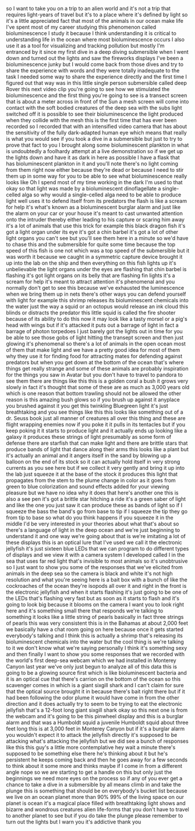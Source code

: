 
so I want to take you on a trip to an
alien world and it&#39;s not a trip that
requires light-years of travel but it&#39;s
to a place where it&#39;s defined by light
so it&#39;s a little appreciated fact that
most of the animals in our ocean make
life I&#39;ve spent most of my career
studying this phenomenon called
bioluminescence I study it because I
think understanding it is critical to
understanding life in the ocean where
most bioluminescence occurs I also use
it as a tool for visualizing and
tracking pollution but mostly I&#39;m
entranced by it since my first dive in a
deep diving submersible when I went down
and turned out the lights and saw the
fireworks displays I&#39;ve been a
bioluminescence junky but I would come
back from those dives and try to share
the experience with words and they were
totally inadequate to the task I needed
some way to share the experience
directly and the first time I figured
out that way was in this little single
person submersible called deep Rover
this next video clip you&#39;re going to see
how we stimulated the bioluminescence
and the first thing you&#39;re going to see
is a transect screen that is about a
meter across in front of the Sun a mesh
screen will come into contact with the
soft bodied creatures of the deep sea
with the subs light switched off it is
possible to see their bioluminescence
the light produced when they collide
with the mesh
this is the first time that has ever
been recorded
so I recorded that with an intensified
video camera that has about the
sensitivity of the fully dark-adapted
human eye which means that really is
what you would see if you took a dive in
a submersible but just to try to prove
that fact to you I brought along some
bioluminescent plankton in what is
undoubtedly a foolhardy attempt at a
live demonstration so if we get up the
lights down and have it as dark in here
as possible I have a flask that has
bioluminescent plankton in it and you&#39;ll
note there&#39;s no light coming from them
right now either because they&#39;re dead or
because I need to stir them up in some
way for you to be able to see what
bioluminescence really looks like Oh
I spend most of my time working in the
dark I&#39;m used to that okay so that light
was made by a bioluminescent
dinoflagellate a single-celled alga so
why would a single-celled alga need to
be able to produce light
well uses it to defend itself from its
predators the flash is like a scream for
help it&#39;s what&#39;s known as a
bioluminescent burglar alarm and just
like the alarm on your car or your house
it&#39;s meant to cast unwanted attention
onto the intruder
thereby either leading to his capture or
scaring him away it&#39;s a lot of animals
that use this trick for example this
black dragon fish it&#39;s got a light organ
under its eye it&#39;s got a chin barbel
it&#39;s got a lot of other light organs you
can&#39;t see but you&#39;ll see them here in a
minute so we&#39;d have to chase this and
the submersible for quite some time
because the top speed of this fish is
one not which was a top speed of the
submersible but it was worth it because
we caught in a symmetric capture device
brought it up into the lab on the ship
and then everything on this fish lights
up it&#39;s unbelievable the light organs
under the eyes are flashing that chin
barbel is flashing it&#39;s got light organs
on its belly that are flashing fin
lights it&#39;s a scream for help it&#39;s meant
to attract attention it&#39;s phenomenal and
you normally don&#39;t get to see this
because we&#39;ve exhausted the luminescence
when we bring them up in nets there&#39;s
other ways you can defend yourself with
light for example this shrimp releases
its bioluminescent chemicals into the
water just the way a squid or an octopus
would release an ink cloud this blinds
or distracts the predator this little
squid is called the fire shooter because
of its ability to do this
now it may look like a tasty morsel or a
pig&#39;s head with wings
but if it&#39;s attacked it puts out a
barrage of light in fact a barrage of
photon torpedoes I just barely got the
lights out in time for you be able to
see those gobs of light hitting the
transept screen and then just glowing
it&#39;s phenomenal so there&#39;s a lot of
animals in the open ocean most of them
that make light and we have a pretty
good idea for most of them why they use
it for finding food for attracting mates
for defending against predators but when
you get down at the bottom of the ocean
that&#39;s where things get really strange
and some of these animals are probably
inspiration for the things you saw in
Avatar
but you don&#39;t have to travel to pandora
to see them there are things like this
this is a golden coral a bush it grows
very slowly in fact it&#39;s thought that
some of these are as much as 3,000 years
old which is one reason that bottom
trawling should not be allowed the other
reason is this amazing bush glows so if
you brush up against it anyplace you
brushed against it you get this
twinkling Bluegreen light it&#39;s just
breathtaking
and you see things like this this looks
like something out of a dr. Seuss book
just all manner of creatures all over
this thing and these are flight wrapping
enemies now if you poke it it pulls in
its tentacles but if you keep poking it
it starts to produce light and it
actually ends up looking like a galaxy
it produces these strings of light
presumably as some form of defense
there are starfish that can make light
and there are brittle stars that produce
bands of light that dance along their
arms this looks like a plant but it&#39;s
actually an animal and it angers itself
in the sand by blowing up a balloon on
the end of its stock so it can actually
hold itself in very strong currents as
you see here but if we collect it very
gently and
bring it up into the lab just squeeze it
at the base of the stock it produces
this light that propagates from the stem
to the plume change in color as it goes
from green to blue colorization and
sound effects added for your viewing
pleasure but we have no idea why it does
that
here&#39;s another one this is also a see
pen it&#39;s got a brittle star hitching a
ride it&#39;s a green saber of light and
like the one you just saw it can produce
these as bands of light so if I squeeze
the bass the band&#39;s go from base to tip
if I squeeze the tip they go from tip to
base so what do you think happens if you
squeeze it in the middle I&#39;d be very
interested in your theories about what
that&#39;s about so there&#39;s a language of
light in the deep ocean and we&#39;re just
beginning to understand it and one way
we&#39;re going about that is we&#39;re
imitating a lot of these displays this
is an optical lure that I&#39;ve used we
call it the electronic jellyfish it&#39;s
just sixteen blue LEDs that we can
program to do different types of
displays and we view it with a camera
system I developed called I in the sea
that uses far red light that&#39;s invisible
to most animals so it&#39;s unobtrusive so I
just want to show you some of the
responses that we&#39;ve elicited from
animals in the deep sea so the camera is
black and white it&#39;s not high resolution
and what you&#39;re seeing here is a bait
box with a bunch of like the cockroaches
of the ocean they&#39;re isopods all over it
and right in the front is the electronic
jellyfish and when it starts flashing
it&#39;s just going to be one of the LEDs
that&#39;s flashing very fast but as soon as
it starts to flash and it&#39;s going to
look big because it blooms on the camera
I want you to look right here and it&#39;s
something small there that responds
we&#39;re talking to something it looks like
a little string of pearls basically in
fact three strings of pearls this was
very consistent this is in the Bahamas
at about 2,000 feet we basically have a
chat room going
on here because once it gets started
everybody&#39;s talking and I think this is
actually a shrimp that&#39;s releasing its
bioluminescent chemicals into the water
but the cool thing is we&#39;re talking to
it we don&#39;t know what we&#39;re saying
personally I think it&#39;s something sexy
and then finally I want to show you some
responses that we recorded with the
world&#39;s first deep-sea webcam which we
had installed in Monterey Canyon last
year we&#39;ve only just begun to analyze
all of this data this is going to be a
glowing source first which is like
bioluminescent bacteria and it is an
optical cue that there&#39;s carrion on the
bottom of the ocean so this scavenger
comes in which is a giant sixgill shark
and I can&#39;t claim for sure that the
optical source brought it in because
there&#39;s bait right there but if it had
been following the odor plume it would
have come in from the other direction
and it does actually try to seem to be
trying to eat the electronic jellyfish
that&#39;s a 12-foot long giant sixgill
shark okay so this next one is from the
webcam and it&#39;s going to be this
pinwheel display and this is a burglar
alarm
and that was a Humboldt squid a juvenile
Humboldt squid about three feet long
this is at 3,000 feet in Monterey Canyon
but if it&#39;s a burglar alarm you wouldn&#39;t
expect it to attack the jellyfish
directly it&#39;s supposed to be attacking
what&#39;s attacking the jellyfish but we
did see a bunch of responses like this
this guy&#39;s a little more contemplative
hey wait a minute there&#39;s supposed to be
something else there he&#39;s thinking about
it but he&#39;s persistent he keeps coming
back and then he goes away for a few
seconds to think about it some more
and thinks maybe if I come in from a
different angle
nope so we are starting to get a handle
on this but only just the beginnings we
need more eyes on the process so if any
of you ever get a chance to take a dive
in a submersible by all means climb in
and take the plunge this is something
that should be on everybody&#39;s bucket
list because we live on an ocean planet
more than 90% 99% of the living space on
our planet is ocean it&#39;s a magical place
filled with breathtaking
light shows
and bizarre and wondrous creatures alien
life-forms that you don&#39;t have to travel
to another planet to see but if you do
take the plunge please remember to turn
out the lights but I warn you it&#39;s
addictive
thank you
